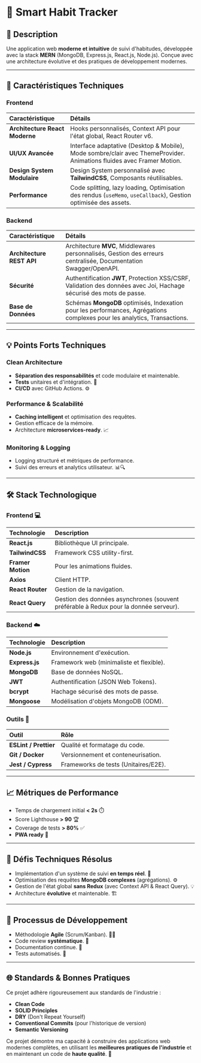 # 🌟 Smart Habit Tracker

## 📝 Description

Une application web **moderne et intuitive** de suivi d'habitudes, développée avec la stack **MERN** (MongoDB, Express.js, React.js, Node.js). Conçue avec une architecture évolutive et des pratiques de développement modernes.

---

## 🚀 Caractéristiques Techniques

### Frontend

| Caractéristique | Détails |
| :--- | :--- |
| **Architecture React Moderne** | Hooks personnalisés, Context API pour l'état global, React Router v6. |
| **UI/UX Avancée** | Interface adaptative (Desktop & Mobile), Mode sombre/clair avec ThemeProvider. Animations fluides avec Framer Motion. |
| **Design System Modulaire** | Design System personnalisé avec **TailwindCSS**, Composants réutilisables. |
| **Performance** | Code splitting, lazy loading, Optimisation des rendus (`useMemo`, `useCallback`), Gestion optimisée des assets. | 

### Backend

| Caractéristique | Détails |
| :--- | :--- |
| **Architecture REST API** | Architecture **MVC**, Middlewares personnalisés, Gestion des erreurs centralisée, Documentation Swagger/OpenAPI. |
| **Sécurité** | Authentification **JWT**, Protection XSS/CSRF, Validation des données avec Joi, Hachage sécurisé des mots de passe. |
| **Base de Données** | Schémas **MongoDB** optimisés, Indexation pour les performances, Agrégations complexes pour les analytics, Transactions. |

---

## 💡 Points Forts Techniques

### Clean Architecture

* **Séparation des responsabilités** et code modulaire et maintenable.
* **Tests** unitaires et d'intégration. 🧪
* **CI/CD** avec GitHub Actions. ⚙️

### Performance & Scalabilité

* **Caching intelligent** et optimisation des requêtes.
* Gestion efficace de la mémoire.
* Architecture **microservices-ready**. 📈

### Monitoring & Logging

* Logging structuré et métriques de performance.
* Suivi des erreurs et analytics utilisateur. 📊🔍

---

## 🛠 Stack Technologique

### Frontend 💻

| Technologie | Description |
| :--- | :--- |
| **React.js** | Bibliothèque UI principale. |
| **TailwindCSS** | Framework CSS utility-first. |
| **Framer Motion** | Pour les animations fluides. |
| **Axios** | Client HTTP. |
| **React Router** | Gestion de la navigation. |
| **React Query** | Gestion des données asynchrones (souvent préférable à Redux pour la donnée serveur). |

### Backend ☁️

| Technologie | Description |
| :--- | :--- |
| **Node.js** | Environnement d'exécution. |
| **Express.js** | Framework web (minimaliste et flexible). |
| **MongoDB** | Base de données NoSQL. |
| **JWT** | Authentification (JSON Web Tokens). |
| **bcrypt** | Hachage sécurisé des mots de passe. |
| **Mongoose** | Modélisation d'objets MongoDB (ODM). |

### Outils 🔧

| Outil | Rôle |
| :--- | :--- |
| **ESLint / Prettier** | Qualité et formatage du code. |
| **Git / Docker** | Versionnement et conteneurisation. |
| **Jest / Cypress** | Frameworks de tests (Unitaires/E2E). |

---

## 📈 Métriques de Performance

* Temps de chargement initial **< 2s** ⏱️
* Score Lighthouse **> 90** 🏆
* Coverage de tests **> 80%** ✅
* **PWA ready** 📲

---

## 🎯 Défis Techniques Résolus

* Implémentation d'un système de suivi **en temps réel**. 🔄
* Optimisation des requêtes **MongoDB complexes** (agrégations). ⚙️
* Gestion de l'état global **sans Redux** (avec Context API & React Query). 💡
* Architecture **évolutive** et maintenable. 🏗️

---

## 🔄 Processus de Développement

* Méthodologie **Agile** (Scrum/Kanban). 🧑‍💻
* Code review **systématique**. 👀
* Documentation continue. 📝
* Tests automatisés. 🤖

---

## 🌐 Standards & Bonnes Pratiques

Ce projet adhère rigoureusement aux standards de l'industrie :

* **Clean Code**
* **SOLID Principles**
* **DRY** (Don't Repeat Yourself)
* **Conventional Commits** (pour l'historique de version)
* **Semantic Versioning**

Ce projet démontre ma capacité à construire des applications web modernes complètes, en utilisant les **meilleures pratiques de l'industrie** et en maintenant un code de **haute qualité**. 🚀
